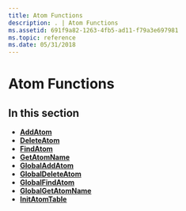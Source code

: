 ```yaml
---
title: Atom Functions
description: . | Atom Functions
ms.assetid: 691f9a82-1263-4fb5-ad11-f79a3e697981
ms.topic: reference
ms.date: 05/31/2018
---
```


# Atom Functions

## In this section

-   [**AddAtom**](/windows/desktop/api/Winbase/nf-winbase-addatomw)
-   [**DeleteAtom**](/windows/desktop/api/Winbase/nf-winbase-deleteatom)
-   [**FindAtom**](/windows/desktop/api/Winbase/nf-winbase-findatoma)
-   [**GetAtomName**](/windows/desktop/api/Winbase/nf-winbase-getatomnamea)
-   [**GlobalAddAtom**](/windows/desktop/api/Winbase/nf-winbase-globaladdatoma)
-   [**GlobalDeleteAtom**](/windows/desktop/api/Winbase/nf-winbase-globaldeleteatom)
-   [**GlobalFindAtom**](/windows/desktop/api/Winbase/nf-winbase-globalfindatoma)
-   [**GlobalGetAtomName**](/windows/desktop/api/Winbase/nf-winbase-globalgetatomnamea)
-   [**InitAtomTable**](/windows/desktop/api/Winbase/nf-winbase-initatomtable)

 

 




